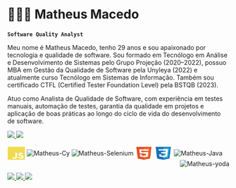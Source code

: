 # 👨🏽‍💻  Matheus Macedo

**`Software Quality Analyst`**

Meu nome é Matheus Macedo, tenho 29 anos e sou apaixonado por tecnologia e qualidade de software. Sou formado em  Tecnólogo em Análise e Desenvolvimento de Sistemas pelo Grupo Projeção (2020–2022), possuo MBA em Gestão da Qualidade de Software pela Unyleya (2022) e atualmente curso Tecnólogo em Sistemas de Informação. Também sou certificado CTFL (Certified Tester Foundation Level) pela BSTQB (2023).

Atuo como Analista de Qualidade de Software, com experiência em testes manuais, automação de testes, garantia da qualidade em projetos e aplicação de boas práticas ao longo do ciclo de vida do desenvolvimento de software.


<div>
  <a href="https://github.com/matheusalexan">
    <img height="180em" src="https://github-readme-stats.vercel.app/api?username=matheusalexan&show_icons=true&theme=radical&include_all_commits=true&count_private=true"/>
    <img height="180em" src="https://github-readme-stats.vercel.app/api/top-langs/?username=matheusalexan&layout=compact&langs_count=16&theme=radical"/>
  </a>

  
<div style="display: inline_block"><br>
  <img align="center" alt="Matheus-Js" height="30" width="40" src="https://raw.githubusercontent.com/devicons/devicon/master/icons/javascript/javascript-plain.svg">
  <img align="center" alt="Matheus-Cy" height="30" width="40" src="https://cdn.jsdelivr.net/gh/devicons/devicon@latest/icons/cypressio/cypressio-original.svg">
  <img align="center" alt="Matheus-Selenium" height="30" width="40" src="https://cdn.jsdelivr.net/gh/devicons/devicon@latest/icons/selenium/selenium-original.svg">
  <img align="center" alt="Matheus-HTML" height="30" width="40" src="https://raw.githubusercontent.com/devicons/devicon/master/icons/html5/html5-original.svg">
  <img align="center" alt="Matheus-CSS" height="30" width="40" src="https://raw.githubusercontent.com/devicons/devicon/master/icons/css3/css3-original.svg">
  <img align="center" alt="Matheus-Java" height="30" width="40" src="https://cdn.jsdelivr.net/gh/devicons/devicon@latest/icons/java/java-original-wordmark.svg">
  <img align="right" alt="Matheus-yoda" src="https://cdn.discordapp.com/attachments/795358919417397249/825430589581688872/hi.gif">
</div>


##

<div>
  <a href="mailto:macedo.matheus.df@gmail.com" target="_blank">
    <img src="https://img.shields.io/badge/-Gmail-%23333?style=for-the-badge&logo=gmail&logoColor=white">
  </a>
  <a href="https://www.linkedin.com/in/matheusaalexandre" target="_blank">
    <img src="https://img.shields.io/badge/-LinkedIn-%230077B5?style=for-the-badge&logo=linkedin&logoColor=white](https://www.linkedin.com/in/matheusaalexandre/)">
  </a>
  <a href="https://discord.gg/matheusmacedo_27904" target="_blank">
    <img src="https://img.shields.io/badge/Discord-7289DA?style=for-the-badge&logo=discord&logoColor=white">
  </a>
</div>



